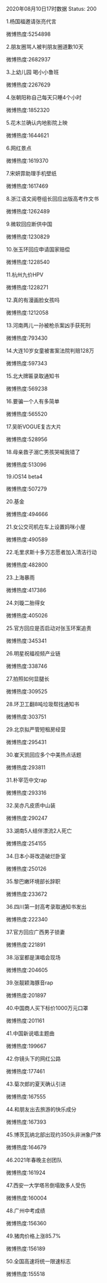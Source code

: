 2020年08月10日17时数据
Status: 200

1.杨国福邀请张亮代言

微博热度:5254898

2.朋友圈骂人被判朋友圈道歉10天

微博热度:2682937

3.上幼儿园 喝小小鲁班

微博热度:2267629

4.张朝阳称自己每天只睡4个小时

微博热度:1852320

5.花木兰确认内地影院上映

微博热度:1644621

6.网红景点

微博热度:1619370

7.宋妍霏助理手机壁纸

微博热度:1617469

8.浙江语文阅卷组长回应出版高考作文书

微博热度:1262489

9.微软回应断供中国

微博热度:1230829

10.张玉环回应申请国家赔偿

微博热度:1228540

11.杭州九价HPV

微博热度:1228271

12.真的有漫画脸女孩吗

微博热度:1212058

13.河南两儿一孙被枪杀案凶手获死刑

微博热度:793430

14.大连10岁女童被害案法院判赔128万

微博热度:597343

15.北大牌匾录取通知书

微博热度:569238

16.要骗一个人有多简单

微博热度:565520

17.吴昕VOGUE复古大片

微博热度:528956

18.母亲救子溺亡男孩哭喊我错了

微博热度:513096

19.iOS14 beta4

微博热度:507279

20.基金

微博热度:494666

21.女公交司机在车上设置妈咪小屋

微博热度:490589

22.毛里求斯十多万志愿者加入清洁行动

微博热度:482800

23.上海暴雨

微博热度:417386

24.刘璇二胎得女

微博热度:405026

25.官方回应是否启动对张玉环案追责

微博热度:345341

26.明星祝福视频产业链

微博热度:338746

27.拍照如何显腿长

微博热度:309525

28.环卫工翻8吨垃圾帮找通知书

微博热度:303751

29.北京拟严管短租房经营

微博热度:295431

30.崔天凯回应多个中美热点话题

微博热度:293811

31.朴宰范中文rap

微博热度:293316

32.吴亦凡皮质中山装

微博热度:290247

33.湖南5人结伴漂流2人死亡

微博热度:254155

34.日本小哥改造破烂卧室

微博热度:250126

35.黎巴嫩环境部长辞职

微博热度:233672

36.四川第一封高考录取通知书发出

微博热度:222340

37.官方回应广西男子锁妻

微博热度:221891

38.浴室都是演唱会现场

微博热度:204605

39.张靓颖海豚音rap

微博热度:201897

40.中国商人买下标价1000万元口罩

微博热度:201161

41.中国新说唱主题曲

微博热度:199667

42.你镜头下的网红公路

微博热度:177461

43.菊次郎的夏天确认引进

微博热度:167555

44.和朋友出去旅游的快乐成分

微博热度:167393

45.博茨瓦纳北部出现约350头非洲象尸体

微博热度:164679

46.2021年春晚主创团队

微博热度:161924

47.西安一大学塔吊倒塌致多人受伤

微博热度:160004

48.广州中考成绩

微博热度:156360

49.猪肉价格上涨85.7%

微博热度:156189

50.全国高速将统一限速标志

微博热度:155518

